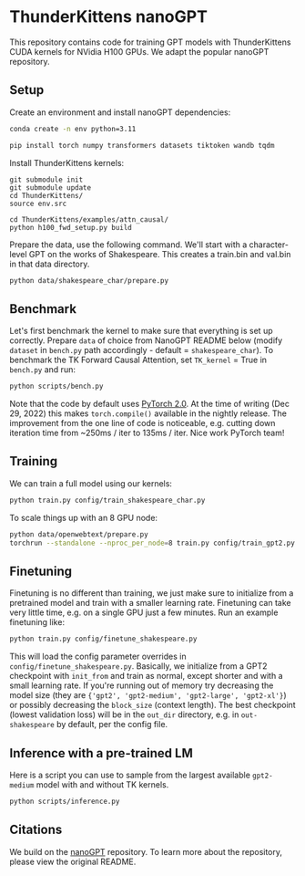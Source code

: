 # ThunderKittens nanoGPT

This repository contains code for training GPT models with ThunderKittens CUDA kernels for NVidia H100 GPUs. We adapt the popular nanoGPT repository. 

## Setup

Create an environment and install nanoGPT dependencies:
```bash
conda create -n env python=3.11

pip install torch numpy transformers datasets tiktoken wandb tqdm
```

Install ThunderKittens kernels:
```
git submodule init
git submodule update
cd ThunderKittens/
source env.src

cd ThunderKittens/examples/attn_causal/
python h100_fwd_setup.py build
```

Prepare the data, use the following command. We'll start with a character-level GPT on the works of Shakespeare. This creates a train.bin and val.bin in that data directory. 
```bash
python data/shakespeare_char/prepare.py
```

## Benchmark

Let's first benchmark the kernel to make sure that everything is set up correctly. Prepare `data` of choice from NanoGPT README below (modify ``dataset`` in `bench.py` path accordingly - default = `shakespeare_char`). 
To benchmark the TK Forward Causal Attention, set `TK_kernel` = True in `bench.py` and run:


```bash
python scripts/bench.py
```

Note that the code by default uses [PyTorch 2.0](https://pytorch.org/get-started/pytorch-2.0/). At the time of writing (Dec 29, 2022) this makes `torch.compile()` available in the nightly release. The improvement from the one line of code is noticeable, e.g. cutting down iteration time from ~250ms / iter to 135ms / iter. Nice work PyTorch team!

## Training

We can train a full model using our kernels:
```bash
python train.py config/train_shakespeare_char.py
```
To scale things up with an 8 GPU node:
```bash
python data/openwebtext/prepare.py
torchrun --standalone --nproc_per_node=8 train.py config/train_gpt2.py
```


## Finetuning

Finetuning is no different than training, we just make sure to initialize from a pretrained model and train with a smaller learning rate. Finetuning can take very little time, e.g. on a single GPU just a few minutes. Run an example finetuning like:
```bash
python train.py config/finetune_shakespeare.py
```

This will load the config parameter overrides in `config/finetune_shakespeare.py`. Basically, we initialize from a GPT2 checkpoint with `init_from` and train as normal, except shorter and with a small learning rate. If you're running out of memory try decreasing the model size (they are `{'gpt2', 'gpt2-medium', 'gpt2-large', 'gpt2-xl'}`) or possibly decreasing the `block_size` (context length). The best checkpoint (lowest validation loss) will be in the `out_dir` directory, e.g. in `out-shakespeare` by default, per the config file. 

## Inference with a pre-trained LM

Here is a script you can use to sample from the largest available `gpt2-medium` model with and without TK kernels. 
```bash
python scripts/inference.py
```

## Citations
We build on the [nanoGPT](https://github.com/karpathy/nanoGPT) repository. To learn more about the repository, please view the original README.

